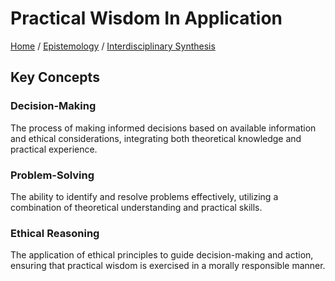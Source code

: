 # Practical Wisdom In Application

[Home](../../../../README.md) / [Epistemology](../../../../epistemology/README.md) / [Interdisciplinary Synthesis](../../../epistemology/interdisciplinary_synthesis/README.md)

## Key Concepts

### Decision-Making

The process of making informed decisions based on available information and ethical considerations, integrating both theoretical knowledge and practical experience.

### Problem-Solving

The ability to identify and resolve problems effectively, utilizing a combination of theoretical understanding and practical skills.

### Ethical Reasoning

The application of ethical principles to guide decision-making and action, ensuring that practical wisdom is exercised in a morally responsible manner.

